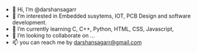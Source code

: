 - 👋 Hi, I’m @darshansagarr
- 👀 I’m interested in   Embedded susytems, IOT, PCB Design and software development.
- 🌱 I’m currently learning C, C++, Python, HTML, CSS, Javascript,
- 💞️ I’m looking to collaborate on ...
- 📫 you can reach me  by darshansagarr@gmail.com
